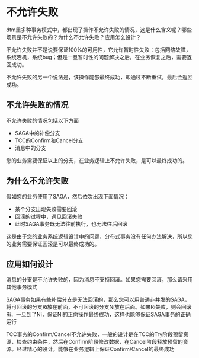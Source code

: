 # 不允许失败
dtm里多种事务模式中，都出现了操作不允许失败的情况，这是什么含义呢？哪些场景是不允许失败的？为什么不允许失败？应用怎么设计？

不允许失败并不是说要保证100%的可用性，它允许暂时性失败：包括网络故障，系统宕机，系统bug；但是一旦暂时性的问题解决之后，在业务恢复之后，需要返回成功。

不允许失败的另一个说法是，该操作能够最终成功，即通过不断重试，最后会返回成功。

## 不允许失败的情况
不允许失败的情况包括以下方面
- SAGA中的补偿分支
- TCC的Confirm和Cancel分支
- 消息中的分支

您的业务需要保证以上的分支，在业务逻辑上不允许失败，是可以最终成功的。

## 为什么不允许失败

假如您的业务使用了SAGA，然后依次出现下面情况：
- 某个分支出现失败需要回滚
- 回滚的过程中，遇见回滚失败
- 此时SAGA事务既无法往前执行，也无法往后回滚

这是由于您的业务系统逻辑设计中的问题，分布式事务没有任何办法解决，所以您的业务需要保证回滚是可以最终成功的。

## 应用如何设计
消息的分支是不允许失败的，因为消息不支持回滚。如果您需要回滚，那么请采用其他事务模式

SAGA事务如果有些补偿分支是无法回滚的，那么您可以用普通非并发的SAGA，将可回滚的分支Ri放在前面，不可回滚的分支Ni放在后面。如果Ri失败，则会回滚Ri，一旦到了Ni，保证Ni的正向操作最终成功，这样也能够保证SAGA事务的正确运行

TCC事务的Confirm/Cancel不允许失败，一般的设计是在TCC的Try阶段预留资源，检查约束条件，然后在Confirm阶段修改数据，在Cancel阶段释放预留的资源。经过精心的设计，能够在业务逻辑上保证Confirm/Cancel的最终成功
